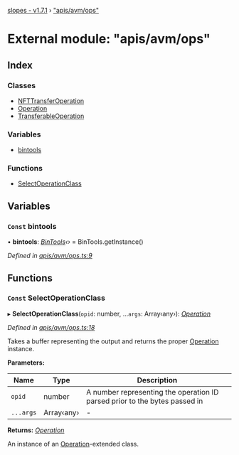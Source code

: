 [slopes - v1.7.1](../README.md) › ["apis/avm/ops"](_apis_avm_ops_.md)

# External module: "apis/avm/ops"

## Index

### Classes

* [NFTTransferOperation](../classes/_apis_avm_ops_.nfttransferoperation.md)
* [Operation](../classes/_apis_avm_ops_.operation.md)
* [TransferableOperation](../classes/_apis_avm_ops_.transferableoperation.md)

### Variables

* [bintools](_apis_avm_ops_.md#const-bintools)

### Functions

* [SelectOperationClass](_apis_avm_ops_.md#const-selectoperationclass)

## Variables

### `Const` bintools

• **bintools**: *[BinTools](../classes/_utils_bintools_.bintools.md)‹›* =  BinTools.getInstance()

*Defined in [apis/avm/ops.ts:9](https://github.com/ava-labs/slopes/blob/0d1acbd/src/apis/avm/ops.ts#L9)*

## Functions

### `Const` SelectOperationClass

▸ **SelectOperationClass**(`opid`: number, ...`args`: Array‹any›): *[Operation](../classes/_apis_avm_ops_.operation.md)*

*Defined in [apis/avm/ops.ts:18](https://github.com/ava-labs/slopes/blob/0d1acbd/src/apis/avm/ops.ts#L18)*

Takes a buffer representing the output and returns the proper [Operation](../classes/_apis_avm_ops_.operation.md) instance.

**Parameters:**

Name | Type | Description |
------ | ------ | ------ |
`opid` | number | A number representing the operation ID parsed prior to the bytes passed in  |
`...args` | Array‹any› | - |

**Returns:** *[Operation](../classes/_apis_avm_ops_.operation.md)*

An instance of an [Operation](../classes/_apis_avm_ops_.operation.md)-extended class.
